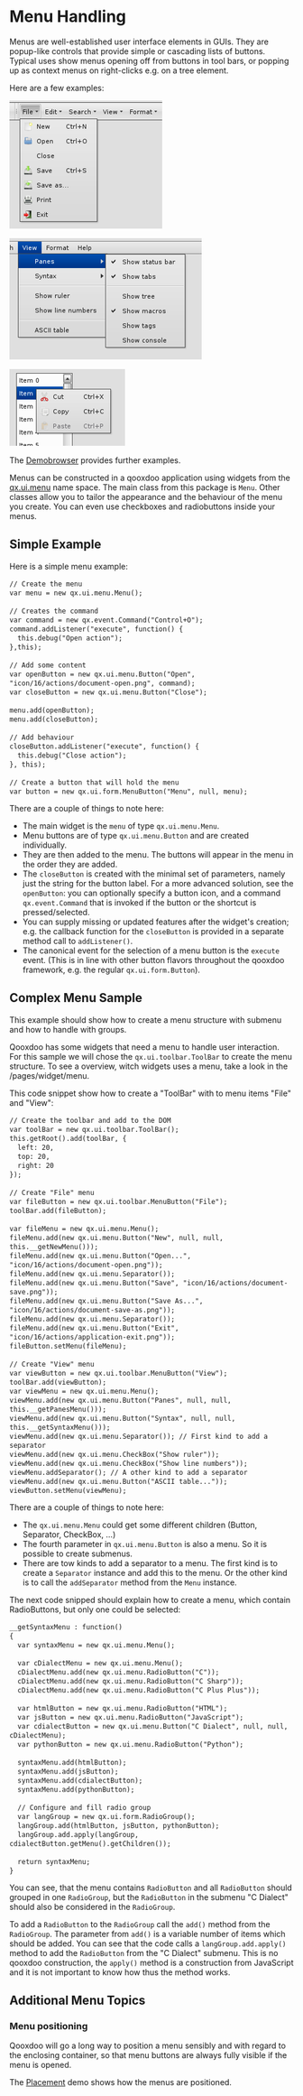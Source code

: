 Menu Handling
=============

Menus are well-established user interface elements in GUIs. They are popup-like controls that provide simple or cascading lists of buttons. Typical uses show menus opening off from buttons in tool bars, or popping up as context menus on right-clicks e.g. on a tree element.

Here are a few examples:

![file_menu.png](menus/file_menu.png)

![complex_menu.png](menus/complex_menu.png)

![context_menu.png](menus/context_menu.png)

The [Demobrowser](http://demo.qooxdoo.org/%{version}/demobrowser/#widget~Menu.html) provides further examples.

Menus can be constructed in a qooxdoo application using widgets from the [qx.ui.menu](http://demo.qooxdoo.org/%{version}/apiviewer/#qx.ui.menu) name space. The main class from this package is `Menu`. Other classes allow you to tailor the appearance and the behaviour of the menu you create. You can even use checkboxes and radiobuttons inside your menus.

Simple Example
--------------

Here is a simple menu example:

    // Create the menu
    var menu = new qx.ui.menu.Menu();

    // Creates the command
    var command = new qx.event.Command("Control+O");
    command.addListener("execute", function() {
      this.debug("Open action");
    },this);

    // Add some content
    var openButton = new qx.ui.menu.Button("Open", "icon/16/actions/document-open.png", command);
    var closeButton = new qx.ui.menu.Button("Close");

    menu.add(openButton);
    menu.add(closeButton);

    // Add behaviour
    closeButton.addListener("execute", function() {
      this.debug("Close action");
    }, this);

    // Create a button that will hold the menu
    var button = new qx.ui.form.MenuButton("Menu", null, menu);

There are a couple of things to note here:

-   The main widget is the `menu` of type `qx.ui.menu.Menu`.
-   Menu buttons are of type `qx.ui.menu.Button` and are created individually.
-   They are then added to the menu. The buttons will appear in the menu in the order they are added.
-   The `closeButton` is created with the minimal set of parameters, namely just the string for the button label. For a more advanced solution, see the `openButton`: you can optionally specify a button icon, and a command `qx.event.Command` that is invoked if the button or the shortcut is pressed/selected.
-   You can supply missing or updated features after the widget's creation; e.g. the callback function for the `closeButton` is provided in a separate method call to `addListener()`.
-   The canonical event for the selection of a menu button is the `execute` event. (This is in line with other button flavors throughout the qooxdoo framework, e.g. the regular `qx.ui.form.Button`).

Complex Menu Sample
-------------------

This example should show how to create a menu structure with submenu and how to handle with groups.

Qooxdoo has some widgets that need a menu to handle user interaction. For this sample we will chose the `qx.ui.toolbar.ToolBar` to create the menu structure. To see a overview, witch widgets uses a menu, take a look in the /pages/widget/menu.

This code snippet show how to create a "ToolBar" with to menu items "File" and "View":

    // Create the toolbar and add to the DOM
    var toolBar = new qx.ui.toolbar.ToolBar();
    this.getRoot().add(toolBar, {
      left: 20,
      top: 20,
      right: 20
    });

    // Create "File" menu
    var fileButton = new qx.ui.toolbar.MenuButton("File");
    toolBar.add(fileButton);

    var fileMenu = new qx.ui.menu.Menu();
    fileMenu.add(new qx.ui.menu.Button("New", null, null, this.__getNewMenu()));
    fileMenu.add(new qx.ui.menu.Button("Open...", "icon/16/actions/document-open.png"));
    fileMenu.add(new qx.ui.menu.Separator());
    fileMenu.add(new qx.ui.menu.Button("Save", "icon/16/actions/document-save.png"));
    fileMenu.add(new qx.ui.menu.Button("Save As...", "icon/16/actions/document-save-as.png"));
    fileMenu.add(new qx.ui.menu.Separator());
    fileMenu.add(new qx.ui.menu.Button("Exit", "icon/16/actions/application-exit.png"));
    fileButton.setMenu(fileMenu);

    // Create "View" menu
    var viewButton = new qx.ui.toolbar.MenuButton("View");
    toolBar.add(viewButton);
    var viewMenu = new qx.ui.menu.Menu();
    viewMenu.add(new qx.ui.menu.Button("Panes", null, null, this.__getPanesMenu()));
    viewMenu.add(new qx.ui.menu.Button("Syntax", null, null, this.__getSyntaxMenu()));
    viewMenu.add(new qx.ui.menu.Separator()); // First kind to add a separator
    viewMenu.add(new qx.ui.menu.CheckBox("Show ruler"));
    viewMenu.add(new qx.ui.menu.CheckBox("Show line numbers"));
    viewMenu.addSeparator(); // A other kind to add a separator
    viewMenu.add(new qx.ui.menu.Button("ASCII table..."));
    viewButton.setMenu(viewMenu);

There are a couple of things to note here:
-   The `qx.ui.menu.Menu` could get some different children (Button, Separator, CheckBox, ...)
-   The fourth parameter in `qx.ui.menu.Button` is also a menu. So it is possible to create submenus.
-   There are tow kinds to add a separator to a menu. The first kind is to create a `Separator` instance and add this to the menu. Or the other kind is to call the `addSeparator` method from the `Menu` instance.

The next code snipped should explain how to create a menu, which contain RadioButtons, but only one could be selected:

    __getSyntaxMenu : function()
    {
      var syntaxMenu = new qx.ui.menu.Menu();

      var cDialectMenu = new qx.ui.menu.Menu();
      cDialectMenu.add(new qx.ui.menu.RadioButton("C"));
      cDialectMenu.add(new qx.ui.menu.RadioButton("C Sharp"));
      cDialectMenu.add(new qx.ui.menu.RadioButton("C Plus Plus"));

      var htmlButton = new qx.ui.menu.RadioButton("HTML");
      var jsButton = new qx.ui.menu.RadioButton("JavaScript");
      var cdialectButton = new qx.ui.menu.Button("C Dialect", null, null, cDialectMenu);
      var pythonButton = new qx.ui.menu.RadioButton("Python");

      syntaxMenu.add(htmlButton);
      syntaxMenu.add(jsButton);
      syntaxMenu.add(cdialectButton);
      syntaxMenu.add(pythonButton);

      // Configure and fill radio group
      var langGroup = new qx.ui.form.RadioGroup();
      langGroup.add(htmlButton, jsButton, pythonButton);
      langGroup.add.apply(langGroup, cdialectButton.getMenu().getChildren());

      return syntaxMenu;
    }

You can see, that the menu contains `RadioButton` and all `RadioButton` should grouped in one `RadioGroup`, but the `RadioButton` in the submenu "C Dialect" should also be considered in the `RadioGroup`.

To add a `RadioButton` to the `RadioGroup` call the `add()` method from the `RadioGroup`. The parameter from `add()` is a variable number of items which should be added. You can see that the code calls a `langGroup.add.apply()` method to add the `RadioButton` from the "C Dialect" submenu. This is no qooxdoo construction, the `apply()` method is a construction from JavaScript and it is not important to know how thus the method works.

Additional Menu Topics
----------------------

### Menu positioning

Qooxdoo will go a long way to position a menu sensibly and with regard to the enclosing container, so that menu buttons are always fully visible if the menu is opened.

The [Placement](http://demo.qooxdoo.org/%{version}/demobrowser/#ui~Placement.html) demo shows how the menus are positioned.
